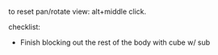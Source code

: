  to reset pan/rotate view: alt+middle click.

  checklist:
  - Finish blocking out the rest of the body with cube w/ sub